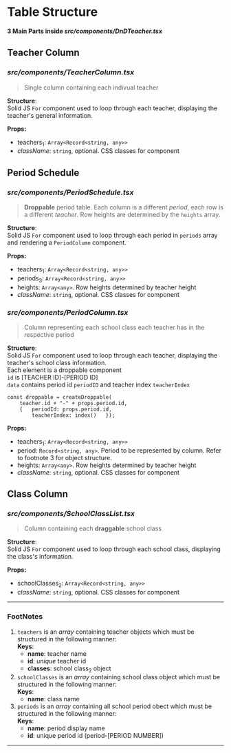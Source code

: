 # Table Structure
**3 Main Parts inside _src/components/DnDTeacher.tsx_**

## Teacher Column
### _src/components/TeacherColumn.tsx_
> Single column containing each indivual teacher

**Structure**:\
Solid JS `For` component used to loop through each teacher, displaying the teacher's general information.

**Props:** 
* teachers<sub>1</sub>: `Array<Record<string, any>>`
* _className_: `string`, optional. CSS classes for component


## Period Schedule
### _src/components/PeriodSchedule.tsx_
> **Droppable** period table. Each column is a different _period_, each row is a different _teacher_. Row heights are determined by the `heights` array.

**Structure**:\
Solid JS `For` component used to loop through each period in `periods` array and rendering a `PeriodColumn` component.

**Props:** 
* teachers<sub>1</sub>: `Array<Record<string, any>>`
* periods<sub>3</sub>: `Array<Record<string, any>>`
* heights: `Array<any>`. Row heights determined by teacher height
* _className_: `string`, optional. CSS classes for component

### _src/components/PeriodColumn.tsx_
> Column representing each school class each teacher has in the respective period

**Structure**:\
Solid JS `For` component used to loop through each teacher, displaying the teacher's school class information.\
Each element is a droppable component\
`id` is [TEACHER ID]-[PERIOD ID]\
`data` contains period id `periodID` and teacher index `teacherIndex`
```
const droppable = createDroppable(
    teacher.id + "-" + props.period.id,
    {   periodId: props.period.id,
        teacherIndex: index()   });
```

**Props:** 
* teachers<sub>1</sub>: `Array<Record<string, any>>`
* period: `Record<string, any>`. Period to be represented by column. Refer to footnote 3 for object structure.
* heights: `Array<any>`. Row heights determined by teacher height
* _className_: `string`, optional. CSS classes for component

## Class Column
### _src/components/SchoolClassList.tsx_
> Column containing each **draggable** school class

**Structure**:\
Solid JS `For` component used to loop through each school class, displaying the class's information.

**Props:** 
* schoolClasses<sub>2</sub>: `Array<Record<string, any>>`
* _className_: `string`, optional. CSS classes for component

---
### FootNotes
1. `teachers` is an _array_ containing teacher objects which must be structured in the following manner:\
**Keys**: 
    * **name**: teacher name
    * **id**: _unique_ teacher id
    * **classes**: school class<sub>2</sub> object
2. `schoolClasses` is an _array_ containing school class object which must be structured in the following manner:\
**Keys**:
    * **name**: class name
3. `periods` is an _array_ containing all school period obect which must be structured in the following manner:\
**Keys**:
    * **name**: period display name
    * **id**: unique period id (period-[PERIOD NUMBER])
---